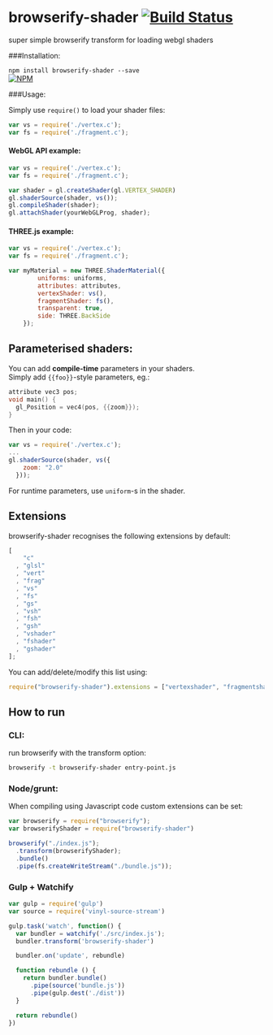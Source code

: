 browserify-shader [![Build Status](https://travis-ci.org/mere/browserify-shader.svg)](https://travis-ci.org/mere/browserify-shader)
=================
super simple browserify transform for loading webgl shaders


###Installation:

`npm install browserify-shader --save`
<br />[![NPM](https://nodei.co/npm/browserify-shader.png?mini=true)](https://nodei.co/npm/browserify-shader/)

###Usage:

Simply use `require()` to load your shader files:

```javascript
var vs = require('./vertex.c');
var fs = require('./fragment.c');
```

#### WebGL API example:
```javascript
var vs = require('./vertex.c');
var fs = require('./fragment.c');

var shader = gl.createShader(gl.VERTEX_SHADER)
gl.shaderSource(shader, vs()); 
gl.compileShader(shader);
gl.attachShader(yourWebGLProg, shader);
```

#### THREE.js example:
```javascript
var vs = require('./vertex.c');
var fs = require('./fragment.c');

var myMaterial = new THREE.ShaderMaterial({
        uniforms: uniforms,
        attributes: attributes,
        vertexShader: vs(),
        fragmentShader: fs(),
        transparent: true,
        side: THREE.BackSide
    });
```

## Parameterised shaders:
You can add **compile-time** parameters in your shaders.
<br />Simply add `{{foo}}`-style parameters, eg.:
```c
attribute vec3 pos;
void main() {
  gl_Position = vec4(pos, {{zoom}});
}
```
Then in your code:
```javascript
var vs = require('./vertex.c');
...
gl.shaderSource(shader, vs({
    zoom: "2.0"
  })); 
```
For runtime parameters, use `uniform`-s in the shader.

## Extensions
browserify-shader recognises the following extensions by default:
```javascript
[
    "c"
  , "glsl"
  , "vert"
  , "frag"
  , "vs"
  , "fs"
  , "gs"
  , "vsh"
  , "fsh"
  , "gsh"
  , "vshader"
  , "fshader"
  , "gshader"
];
```
You can add/delete/modify this list using:
```javascript
require("browserify-shader").extensions = ["vertexshader", "fragmentshader", "c"]
```

## How to run 

### CLI:
run browserify with the transform option:
```bash
browserify -t browserify-shader entry-point.js
```

### Node/grunt:
When compiling using Javascript code custom extensions can be set:
```javascript
var browserify = require("browserify");
var browserifyShader = require("browserify-shader")

browserify("./index.js");
  .transform(browserifyShader);
  .bundle()
  .pipe(fs.createWriteStream("./bundle.js"));
```

### Gulp + Watchify
```javascript
var gulp = require('gulp')
var source = require('vinyl-source-stream')

gulp.task('watch', function() {
  var bundler = watchify('./src/index.js');
  bundler.transform('browserify-shader') 

  bundler.on('update', rebundle)

  function rebundle () {
    return bundler.bundle()
      .pipe(source('bundle.js'))
      .pipe(gulp.dest('./dist'))
  }

  return rebundle()
})
```
